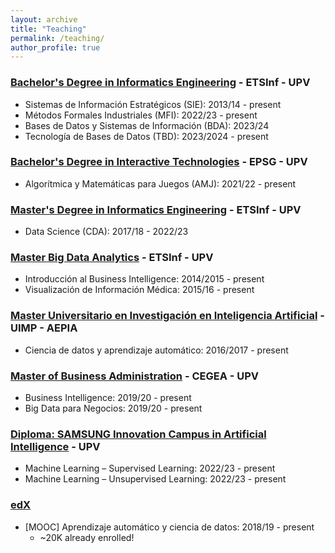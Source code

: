 ```yaml
---
layout: archive
title: "Teaching"
permalink: /teaching/
author_profile: true
---
```

<!--
---
layout: archive
title: "Teaching"
permalink: /teaching/
author_profile: true
---

{% include base_path %}

{% for post in site.teaching reversed %}
  {% include archive-single.html %}
{% endfor %}-->



### [Bachelor's Degree in Informatics Engineering](https://www.upv.es/titulaciones/GII/) - ETSInf - UPV


* Sistemas de Información Estratégicos (SIE): 2013/14 - present
* Métodos Formales Industriales (MFI): 2022/23 - present
* Bases de Datos y Sistemas de Información (BDA): 2023/24
* Tecnología de Bases de Datos (TBD): 2023/2024 - present

### [Bachelor's Degree in Interactive Technologies](https://www.upv.es/titulaciones/GTI/) - EPSG - UPV


* Algorítmica y Matemáticas para Juegos (AMJ): 2021/22 - present

### [Master's Degree in Informatics Engineering](http://www.upv.es/titulaciones/MUIINF/indexi.html) - ETSInf - UPV


* Data Science (CDA): 2017/18 - 2022/23

### [Master Big Data Analytics](https://bigdata.webs.upv.es/) - ETSInf - UPV


* Introducción al Business Intelligence: 2014/2015 - present
* Visualización de Información Médica: 2015/16 - present

### [Master Universitario en Investigación en Inteligencia Artificial](http://www.aepia.org/aepia/index.php/masteria)  - UIMP - AEPIA


* Ciencia de datos y aprendizaje automático: 2016/2017 - present


### [Master of Business Administration](https://www.cegea.upv.es/formacion/mdpe-mba/) - CEGEA - UPV


* Business Intelligence: 2019/20 - present
* Big Data para Negocios: 2019/20 - present

### [Diploma: SAMSUNG Innovation Campus in Artificial Intelligence]() - UPV

* Machine Learning – Supervised Learning: 2022/23 - present
* Machine Learning – Unsupervised Learning: 2022/23 - present


### [edX](https://www.edx.org/es/course/aprendizaje-automatico-y-ciencia-de-datos)


* [MOOC] Aprendizaje automático y ciencia de datos: 2018/19 - present
  * ~20K already enrolled!


